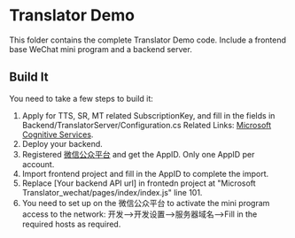 Translator Demo
===============================

This folder contains the complete Translator Demo code. Include a frontend base WeChat mini program and a backend server.

Build It
----------

You need to take a few steps to build it:

1. Apply for TTS, SR, MT related SubscriptionKey, and fill in the fields in Backend/TranslatorServer/Configuration.cs
Related Links:  [Microsoft Cognitive Services](<https://docs.microsoft.com/en-us/azure/cognitive-services/>).
2. Deploy your backend.
3. Registered [微信公众平台](<https://mp.weixin.qq.com/cgi-bin/loginpage?t=wxm2-login&lang=zh_CN>) and get the AppID. Only one AppID per account.
4. Import frontend project and fill in the AppID to complete the import.
5. Replace [Your backend API url] in frontedn project at "Microsoft Translator_wechat/pages/index/index.js" line 101.
6. You need to set up on the 微信公众平台 to activate the mini program access to the network: 开发-->开发设置-->服务器域名-->Fill in the required hosts as required.
